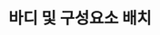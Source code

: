 ---
layout: default
title: 바디 및 구성요소 배치
nav_order: 8
permalink: /docs/assemblies/components/position_bodies_and_components
parent: 구성요소
grand_parent: 조립품
---